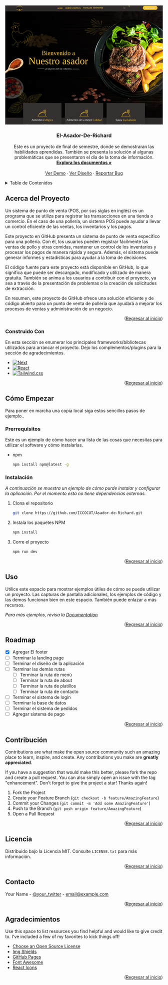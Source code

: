 <!-- Improved compatibility of back to top link: See: https://github.com/othneildrew/Best-README-Template/pull/73 -->

<!-- PROJECT LOGO -->
<br />
<div align="center">
  <a href="https://www.elasadorderichard.live/">
    <img id="readme-top" src="ProjectPreview.png" alt="Logo" >
  </a>

  <h3 name="readme-top" align="center">El-Asador-De-Richard</h3>
  <p align="center">
    Este es un proyecto de final de semestre, donde se demostraran las habilidades aprendidas. También se presenta la solución al algunas problemáticas que se presentaron el día de la toma de información.
    <br />
    <a href="https://github.com/"><strong>Explora los documentos »</strong></a>
    <br />
    <br />
    <a href="https://www.elasadorderichard.live/">Ver Demo</a>
    ·
    <a href="https://www.figma.com/file/rKpg5zlFBmPVT1mzdyDhZN/Restaurant-landing-page-(Community)?node-id=0%3A1&t=LEL7q0UnUB6pJezl-0">Ver Diseño</a>
    ·
    <a href="https://github.com/ICCOCUT/Asador-de-Richard/issues">Reportar Bug</a>
  </p>
</div>

<!-- TABLE OF CONTENTS -->
<details>
  <summary>Table de Contenidos</summary>
  <ol>
    <li>
      <a href="#acerca-del-proyecto">Acerca del Proyecto</a>
      <ul>
        <li><a href="#construido-con">Construido Con</a></li>
      </ul>
    </li>
    <li>
      <a href="#cómo-empezar">Cómo Empezar</a>
      <ul>
        <li><a href="#prerrequisitos">Prerrequisitos</a></li>
        <li><a href="#instalación">Instalación</a></li>
      </ul>
    </li>
    <li><a href="#uso">Uso</a></li>
    <li><a href="#roadmap">Roadmap</a></li>
    <li><a href="#contribución">Contribución</a></li>
    <li><a href="#licencia">Licencia</a></li>
    <li><a href="#contacto">Contacto</a></li>
    <li><a href="#agradecimientos">Agradecimientos</a></li>
  </ol>
</details>

<!-- ABOUT THE PROJECT -->

## Acerca del Proyecto

Un sistema de punto de venta (POS, por sus siglas en inglés) es un programa que se utiliza para registrar las transacciones en una tienda o comercio. En el caso de una pollería, un sistema POS puede ayudar a llevar un control eficiente de las ventas, los inventarios y los pagos.

Este proyecto en GitHub presenta un sistema de punto de venta específico para una pollería. Con él, los usuarios pueden registrar fácilmente las ventas de pollo y otras comidas, mantener un control de los inventarios y procesar los pagos de manera rápida y segura. Además, el sistema puede generar informes y estadísticas para ayudar a la toma de decisiones.

El código fuente para este proyecto está disponible en GitHub, lo que significa que puede ser descargado, modificado y utilizado de manera gratuita. También se anima a los usuarios a contribuir con el proyecto, ya sea a través de la presentación de problemas o la creación de solicitudes de extracción.

En resumen, este proyecto de GitHub ofrece una solución eficiente y de código abierto para un punto de venta de pollería que ayudará a mejorar los procesos de ventas y administración de un negocio.

<p align="right">(<a href="#readme-top">Regresar al inicio</a>)</p>

### Construido Con

En esta sección se enumerar los principales frameworks/bibliotecas utilizados para arrancar el proyecto. Dejo los complementos/plugins para la sección de agradecimientos.

- [![Next][next.js]][next-url]
- [![React][react.js]][react-url]
- [![Tailwind.css][tailwind.css]][tailwind.css]

<p align="right">(<a href="#readme-top">Regresar al inicio</a>)</p>

<!-- GETTING STARTED -->

## Cómo Empezar

Para poner en marcha una copia local siga estos sencillos pasos de ejemplo..

### Prerrequisitos

Este es un ejemplo de cómo hacer una lista de las cosas que necesitas para utilizar el software y cómo instalarlas.

- npm
  ```sh
  npm install npm@latest -g
  ```

### Instalación

_A continuación se muestra un ejemplo de cómo purde instalar y configurar la aplicación. Por el momento esta no tiene dependencias externas._

1. Clona el repositorio
   ```sh
   git clone https://github.com/ICCOCUT/Asador-de-Richard.git
   ```
2. Instala los paquetes NPM
   ```sh
   npm install
   ```
3. Corre el proyecto
   ```sh
   npm run dev
   ```

<p align="right">(<a href="#readme-top">Regresar al inicio</a>)</p>

<!-- USAGE EXAMPLES -->

## Uso

Utilice este espacio para mostrar ejemplos útiles de cómo se puede utilizar un proyecto. Las capturas de pantalla adicionales, los ejemplos de código y las demos funcionan bien en este espacio. También puede enlazar a más recursos.

_Para más ejemplos, revisa la [Documentation](https://example.com)_

<p align="right">(<a href="#readme-top">Regresar al inicio</a>)</p>

<!-- ROADMAP -->

## Roadmap

- [x] Agregar El footer
- [ ] Terminar la landing page
- [ ] Terminar el diseño de la aplicación
- [ ] Terminar las demás rutas
  - [ ] Terminar la ruta de menú
  - [ ] Terminar la ruta de about
  - [ ] Terminar la ruta de platillos
  - [ ] Terminar la ruta de contacto
- [ ] Terminar el sistema de login
- [ ] Terminar la base de datos
- [ ] Terminar el sistema de pedidos
- [ ] Agregar sistema de pago

<p align="right">(<a href="#readme-top">Regresar al inicio</a>)</p>

<!-- CONTRIBUTING -->

## Contribución

Contributions are what make the open source community such an amazing place to learn, inspire, and create. Any contributions you make are **greatly appreciated**.

If you have a suggestion that would make this better, please fork the repo and create a pull request. You can also simply open an issue with the tag "enhancement".
Don't forget to give the project a star! Thanks again!

1. Fork the Project
2. Create your Feature Branch (`git checkout -b feature/AmazingFeature`)
3. Commit your Changes (`git commit -m 'Add some AmazingFeature'`)
4. Push to the Branch (`git push origin feature/AmazingFeature`)
5. Open a Pull Request

<p align="right">(<a href="#readme-top">Regresar al inicio</a>)</p>

<!-- LICENSE -->

## Licencia

Distribuido bajo la Licencia MIT. Consulte `LICENSE.txt` para más información.

<p align="right">(<a href="#readme-top">Regresar al inicio</a>)</p>

<!-- CONTACT -->

## Contacto

Your Name - [@your_twitter](https://twitter.com/your_username) - email@example.com

<p align="right">(<a href="#readme-top">Regresar al inicio</a>)</p>

<!-- ACKNOWLEDGMENTS -->

## Agradecimientos

Use this space to list resources you find helpful and would like to give credit to. I've included a few of my favorites to kick things off!

- [Choose an Open Source License](https://choosealicense.com)
- [Img Shields](https://shields.io)
- [GitHub Pages](https://pages.github.com)
- [Font Awesome](https://fontawesome.com)
- [React Icons](https://react-icons.github.io/react-icons/search)

<p align="right">(<a href="#readme-top">Regresar al inicio</a>)</p>

<!-- MARKDOWN LINKS & IMAGES -->
<!-- https://www.markdownguide.org/basic-syntax/#reference-style-links -->

[next.js]: https://img.shields.io/badge/next.js-000000?style=for-the-badge&logo=nextdotjs&logoColor=white
[next-url]: https://nextjs.org/
[react.js]: https://img.shields.io/badge/React-20232A?style=for-the-badge&logo=react&logoColor=61DAFB
[react-url]: https://reactjs.org/
[tailwind.css]: https://img.shields.io/badge/Tailwindcss-20232A?style=for-the-badge&logo=TailwindCSS&logoColor=#06B6D4
[tailwind.css]: https://tailwindcss.com/
